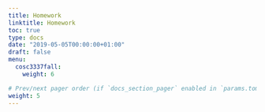 ```yaml
---
title: Homework
linktitle: Homework
toc: true
type: docs
date: "2019-05-05T00:00:00+01:00"
draft: false
menu:
  cosc3337fall:
    weight: 6

# Prev/next pager order (if `docs_section_pager` enabled in `params.toml`)
weight: 5
---
```

